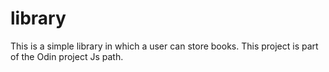 # library
This is a simple library in which a user can store books. This project is part of the Odin project Js path.


  
